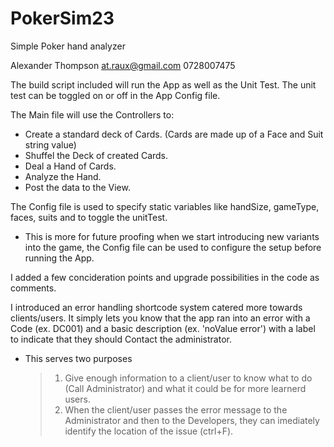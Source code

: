 # PokerSim23
Simple Poker hand analyzer

Alexander Thompson
at.raux@gmail.com
0728007475


The build script included will run the App as well as the Unit Test. The unit test can be toggled on or off in the App Config file.

The Main file will use the Controllers to:
  - Create a standard deck of Cards. (Cards are made up of a Face and Suit string value)
  - Shuffel the Deck of created Cards.
  - Deal a Hand of Cards.
  - Analyze the Hand.
  - Post the data to the View.

The Config file is used to specify static variables like handSize, gameType, faces, suits and to toggle the unitTest.
  - This is more for future proofing when we start introducing new variants into the game, the Config file can be used to configure the setup before running the App.

I added a few concideration points and upgrade possibilities in the code as comments.

I introduced an error handling shortcode system catered more towards clients/users. It simply lets you know that the app ran into an error with a Code (ex. DC001) and a basic description (ex. 'noValue error') with a label to indicate that they should Contact the administrator.
  - This serves two purposes
      > 1. Give enough information to a client/user to know what to do (Call Administrator) and what it could be for more learnerd users.
      > 2. When the client/user passes the error message to the Administrator and then to the Developers, they can imediately identify the location of the issue (ctrl+F).
